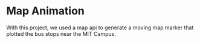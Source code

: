 <h1>Map Animation</h1>
With this project, we used a map api to generate a moving map marker that plotted the bus stops near the MIT Campus. 
